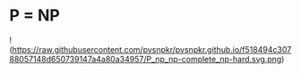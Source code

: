 # P = NP
!(https://raw.githubusercontent.com/pvsnpkr/pvsnpkr.github.io/f518494c30788057148d650739147a4a80a34957/P_np_np-complete_np-hard.svg.png)
